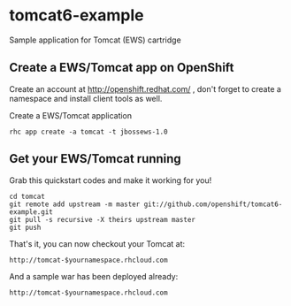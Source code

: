 tomcat6-example
===============

Sample application for Tomcat (EWS) cartridge

Create a EWS/Tomcat app on OpenShift
----------------------------

Create an account at http://openshift.redhat.com/ , don't forget to create a namespace and install client tools as well.

Create a EWS/Tomcat application

    rhc app create -a tomcat -t jbossews-1.0

Get your EWS/Tomcat running
----------------------------

Grab this quickstart codes and make it working for you!

    cd tomcat
    git remote add upstream -m master git://github.com/openshift/tomcat6-example.git
    git pull -s recursive -X theirs upstream master
    git push

That's it, you can now checkout your Tomcat at:

    http://tomcat-$yournamespace.rhcloud.com

And a sample war has been deployed already:

    http://tomcat-$yournamespace.rhcloud.com

